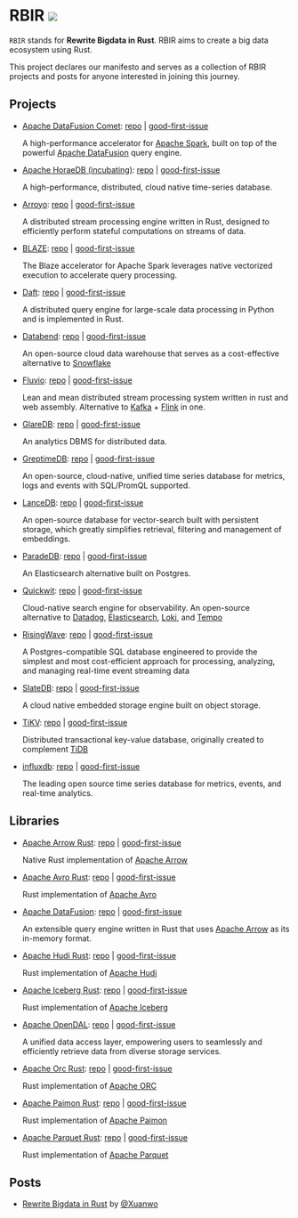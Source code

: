 # RBIR [![](https://img.shields.io/discord/1283371436773212212?logo=discord&label=discord)](https://discord.gg/SshxvYpn)

`RBIR` stands for **Rewrite Bigdata in Rust**. RBIR aims to create a big data ecosystem using Rust.

This project declares our manifesto and serves as a collection of RBIR projects and posts for anyone interested in joining this journey.

## Projects

- [Apache DataFusion Comet](./projects/apache_datafusion_comet.md): [repo](https://github.com/apache/datafusion-comet) | [good-first-issue](https://github.com/apache/datafusion-comet/contribute)

  A high-performance accelerator for [Apache Spark](https://spark.apache.org/), built on top of the powerful [Apache DataFusion](https://github.com/apache/datafusion) query engine.
- [Apache HoraeDB (incubating)](./projects/apache_horaedb_(incubating).md): [repo](https://github.com/apache/horaedb) | [good-first-issue](https://github.com/apache/horaedb/contribute)

  A high-performance, distributed, cloud native time-series database.
- [Arroyo](./projects/arroyo.md): [repo](https://github.com/ArroyoSystems/arroyo) | [good-first-issue](https://github.com/ArroyoSystems/arroyo/contribute)

  A distributed stream processing engine written in Rust, designed to efficiently perform stateful computations on streams of data.
- [BLAZE](./projects/blaze.md): [repo](https://github.com/kwai/blaze) | [good-first-issue](https://github.com/kwai/blaze/contribute)

  The Blaze accelerator for Apache Spark leverages native vectorized execution to accelerate query processing.
- [Daft](./projects/daft.md): [repo](https://github.com/Eventual-Inc/Daft) | [good-first-issue](https://github.com/Eventual-Inc/Daft/contribute)

  A distributed query engine for large-scale data processing in Python and is implemented in Rust.
- [Databend](./projects/databend.md): [repo](https://github.com/datafuselabs/databend) | [good-first-issue](https://github.com/datafuselabs/databend/contribute)

  An open-source cloud data warehouse that serves as a cost-effective alternative to [Snowflake](https://www.snowflake.com/)
- [Fluvio](./projects/fluvio.md): [repo](https://github.com/infinyon/fluvio) | [good-first-issue](https://github.com/infinyon/fluvio/contribute)

  Lean and mean distributed stream processing system written in rust and web assembly. Alternative to [Kafka](https://github.com/apache/kafka) + [Flink](https://github.com/apache/flink) in one.
- [GlareDB](./projects/glaredb.md): [repo](https://github.com/GlareDB/glaredb) | [good-first-issue](https://github.com/GlareDB/glaredb/contribute)

  An analytics DBMS for distributed data.
- [GreptimeDB](./projects/greptimedb.md): [repo](https://github.com/GreptimeTeam/greptimedb) | [good-first-issue](https://github.com/GreptimeTeam/greptimedb/contribute)

  An open-source, cloud-native, unified time series database for metrics, logs and events with SQL/PromQL supported.
- [LanceDB](./projects/lancedb.md): [repo](https://github.com/lancedb/lancedb) | [good-first-issue](https://github.com/lancedb/lancedb/contribute)

  An open-source database for vector-search built with persistent storage, which greatly simplifies retrieval, filtering and management of embeddings.
- [ParadeDB](./projects/paradedb.md): [repo](https://github.com/paradedb/paradedb) | [good-first-issue](https://github.com/paradedb/paradedb/contribute)

  An Elasticsearch alternative built on Postgres.
- [Quickwit](./projects/quickwit.md): [repo](https://github.com/quickwit-oss/quickwit) | [good-first-issue](https://github.com/quickwit-oss/quickwit/contribute)

  Cloud-native search engine for observability. An open-source alternative to [Datadog](https://www.datadoghq.com/), [Elasticsearch](https://www.elastic.co/elasticsearch), [Loki](https://github.com/grafana/loki), and [Tempo](https://github.com/grafana/tempo)
- [RisingWave](./projects/risingwave.md): [repo](https://github.com/risingwavelabs/risingwave) | [good-first-issue](https://github.com/risingwavelabs/risingwave/contribute)

  A Postgres-compatible SQL database engineered to provide the simplest and most cost-efficient approach for processing, analyzing, and managing real-time event streaming data
- [SlateDB](./projects/slatedb.md): [repo](https://github.com/slatedb/slatedb) | [good-first-issue](https://github.com/slatedb/slatedb/contribute)

  A cloud native embedded storage engine built on object storage.
- [TiKV](./projects/tikv.md): [repo](https://github.com/tikv/tikv) | [good-first-issue](https://github.com/tikv/tikv/contribute)

  Distributed transactional key-value database, originally created to complement [TiDB](https://github.com/pingcap/tidb/)
- [influxdb](./projects/influxdb.md): [repo](https://github.com/influxdata/influxdb) | [good-first-issue](https://github.com/influxdata/influxdb/contribute)

  The leading open source time series database for metrics, events, and real-time analytics.


## Libraries

- [Apache Arrow Rust](./libraries/apache_arrow_rust.md): [repo](https://github.com/apache/arrow-rs) | [good-first-issue](https://github.com/apache/arrow-rs/contribute)

  Native Rust implementation of [Apache Arrow](https://github.com/apache/arrow)
- [Apache Avro Rust](./libraries/apache_avro_rust.md): [repo](https://github.com/apache/avro) | [good-first-issue](https://github.com/apache/avro/contribute)

  Rust implementation of [Apache Avro](https://avro.apache.org/)
- [Apache DataFusion](./libraries/apache_datafusion.md): [repo](https://github.com/apache/datafusion) | [good-first-issue](https://github.com/apache/datafusion/contribute)

  An extensible query engine written in Rust that uses [Apache Arrow](https://github.com/apache/arrow) as its in-memory format.
- [Apache Hudi Rust](./libraries/apache_hudi_rust.md): [repo](https://github.com/apache/hudi-rs) | [good-first-issue](https://github.com/apache/hudi-rs/contribute)

  Rust implementation of [Apache Hudi](https://hudi.apache.org/)
- [Apache Iceberg Rust](./libraries/apache_iceberg_rust.md): [repo](https://github.com/apache/iceberg-rust/) | [good-first-issue](https://github.com/apache/iceberg-rust//contribute)

  Rust implementation of [Apache Iceberg](https://iceberg.apache.org/)
- [Apache OpenDAL](./libraries/apache_opendal.md): [repo](https://github.com/apache/opendal) | [good-first-issue](https://github.com/apache/opendal/contribute)

  A unified data access layer, empowering users to seamlessly and efficiently retrieve data from diverse storage services.
- [Apache Orc Rust](./libraries/apache_orc_rust.md): [repo](https://github.com/datafusion-contrib/datafusion-orc) | [good-first-issue](https://github.com/datafusion-contrib/datafusion-orc/contribute)

  Rust implementation of [Apache ORC](https://orc.apache.org/)
- [Apache Paimon Rust](./libraries/apache_paimon_rust.md): [repo](https://github.com/apache/paimon-rust) | [good-first-issue](https://github.com/apache/paimon-rust/contribute)

  Rust implementation of [Apache Paimon](https://paimon.apache.org/)
- [Apache Parquet Rust](./libraries/apache_parquet_rust.md): [repo](https://github.com/apache/arrow-rs) | [good-first-issue](https://github.com/apache/arrow-rs/contribute)

  Rust implementation of [Apache Parquet](https://parquet.apache.org/)


## Posts

- [Rewrite Bigdata in Rust](https://xuanwo.io/2024/07-rewrite-bigdata-in-rust/) by [@Xuanwo](https://github.com/Xuanwo)

